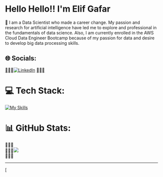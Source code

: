 # Hello Hello!! I'm Elif Gafar

🤖 I am a Data Scientist who made a career change. My passion and research for artificial intelligence have led me to explore and professional in the fundamentals of data science. Also, I am currently enrolled in the AWS Cloud Data Engineer Bootcamp because of my passion for data and desire to develop big data processing skills. <br>

## 🌐 Socials:

[![LinkedIn](https://img.shields.io/badge/LinkedIn-%230077B5.svg?logo=linkedin&logoColor=white)](https://linkedin.com/in/https://www.linkedin.com/in/elifgafar/) [](https://medium.com/@https://medium.com/@elifgafar)

# 💻 Tech Stack:
[![My Skills](https://skillicons.dev/icons?i=js,html,css,wasm)](https://skillicons.dev)


# 📊 GitHub Stats:

<br/>![](https://github-readme-streak-stats.herokuapp.com/?user=elifgafar&theme=default&hide_border=false)<br/>

* * *

[
